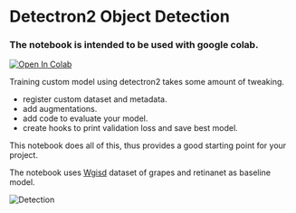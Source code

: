 # Detectron2 Object Detection

### The notebook is intended to be used with google colab.

[![Open In Colab](https://colab.research.google.com/assets/colab-badge.svg)](https://colab.research.google.com/github/breathingcyborg/detectron2_object_detection/blob/main/detectron2_train_custom_object_detection_model.ipynb)

Training custom model using detectron2 takes some amount of tweaking.

* register custom dataset and metadata.
* add augmentations.
* add code to evaluate your model.
* create hooks to print validation loss and save best model. 

This notebook does all of this, thus provides a good starting point for your project.

The notebook uses [Wgisd](https://github.com/thsant/wgisd) dataset of grapes and retinanet as baseline model.

![Detection](grape_detection.png)
